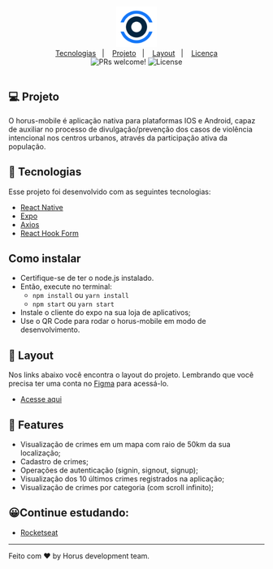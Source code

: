<div align="center">
    <img alt="Happy" title="Happy" width="80" src="assets/icon.png" />
</div>

<div align="center">
  <a href="#-tecnologias">Tecnologias</a>&nbsp;&nbsp;&nbsp;|&nbsp;&nbsp;&nbsp;
  <a href="#-projeto">Projeto</a>&nbsp;&nbsp;&nbsp;|&nbsp;&nbsp;&nbsp;
  <a href="#-layout">Layout</a>&nbsp;&nbsp;&nbsp;|&nbsp;&nbsp;&nbsp;
  <a href="javscript:void(0)">Licença</a>
</div>

<div align="center">
 <img src="https://img.shields.io/static/v1?label=PRs&message=welcome&color=rgba(20,119,248,0.8)&labelColor=000000" alt="PRs welcome!" />

  <img alt="License" src="https://img.shields.io/static/v1?label=license&message=MIT&color=rgba(20,119,248,0.8)&labelColor=000000">
</div>

<br>

## 💻 Projeto

O horus-mobile é aplicação nativa para plataformas IOS e Android, capaz de auxiliar no processo de divulgação/prevenção dos casos de violência intencional nos centros urbanos, através da participação ativa da população. 

## 🚀 Tecnologias

Esse projeto foi desenvolvido com as seguintes tecnologias:

- [React Native](https://facebook.github.io/react-native/)
- [Expo](https://expo.io/)
- [Axios](https://github.com/axios/axios)
- [React Hook Form](https://react-hook-form.com/get-started)


## Como instalar 
- Certifique-se de ter o node.js instalado. <br>
- Então, execute no terminal:
    - `npm install` ou `yarn install`
    - `npm start` ou `yarn start` 
- Instale o cliente do expo na sua loja de aplicativos;
- Use o QR Code para rodar o horus-mobile em modo de desenvolvimento.

## 🔖 Layout

Nos links abaixo você encontra o layout do projeto. Lembrando que você precisa ter uma conta no [Figma](http://figma.com/) para acessá-lo.

- [Acesse aqui](https://www.figma.com/file/Sy7qXkAI2Ve0MZUV4DXAWV/Ui%2F-Telas-HORUS?node-id=0%3A1)


## 🧠 Features

- Visualização de crimes em um mapa com raio de 50km da sua localização;
- Cadastro de crimes;
- Operações de autenticação (signin, signout, signup);
- Visualização dos 10 últimos crimes registrados na aplicação;
- Visualização de crimes por categoria (com scroll infinito);


## 😀Continue estudando:
- [Rocketseat](https://rocketseat.com.br/)

---

Feito com ♥ by Horus development team.